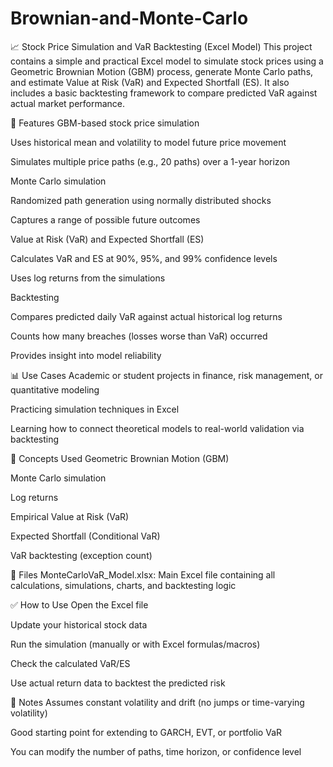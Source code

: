 # Brownian-and-Monte-Carlo
📈 Stock Price Simulation and VaR Backtesting (Excel Model)
This project contains a simple and practical Excel model to simulate stock prices using a Geometric Brownian Motion (GBM) process, generate Monte Carlo paths, and estimate Value at Risk (VaR) and Expected Shortfall (ES). It also includes a basic backtesting framework to compare predicted VaR against actual market performance.

🔧 Features
GBM-based stock price simulation

Uses historical mean and volatility to model future price movement

Simulates multiple price paths (e.g., 20 paths) over a 1-year horizon

Monte Carlo simulation

Randomized path generation using normally distributed shocks

Captures a range of possible future outcomes

Value at Risk (VaR) and Expected Shortfall (ES)

Calculates VaR and ES at 90%, 95%, and 99% confidence levels

Uses log returns from the simulations

Backtesting

Compares predicted daily VaR against actual historical log returns

Counts how many breaches (losses worse than VaR) occurred

Provides insight into model reliability

📊 Use Cases
Academic or student projects in finance, risk management, or quantitative modeling

Practicing simulation techniques in Excel

Learning how to connect theoretical models to real-world validation via backtesting

🧠 Concepts Used
Geometric Brownian Motion (GBM)

Monte Carlo simulation

Log returns

Empirical Value at Risk (VaR)

Expected Shortfall (Conditional VaR)

VaR backtesting (exception count)

📂 Files
MonteCarloVaR_Model.xlsx:
Main Excel file containing all calculations, simulations, charts, and backtesting logic

✅ How to Use
Open the Excel file

Update your historical stock data

Run the simulation (manually or with Excel formulas/macros)

Check the calculated VaR/ES

Use actual return data to backtest the predicted risk

📌 Notes
Assumes constant volatility and drift (no jumps or time-varying volatility)

Good starting point for extending to GARCH, EVT, or portfolio VaR

You can modify the number of paths, time horizon, or confidence level
